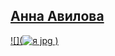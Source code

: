 ## <u>**Анна Авилова**<u/>
![](![я jpg](https://user-images.githubusercontent.com/124574175/220199206-ec3204f9-be49-496c-9a70-8ddef20f9411.jpg)
)
